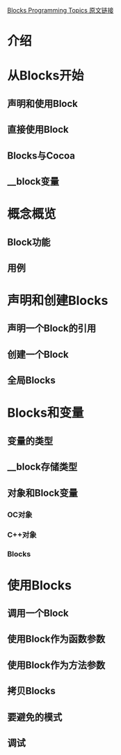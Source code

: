 [Blocks Programming Topics 原文链接](https://developer.apple.com/library/content/documentation/Cocoa/Conceptual/Blocks/Articles/00_Introduction.html#//apple_ref/doc/uid/TP40007502)

# 介绍

# 从Blocks开始

## 声明和使用Block

## 直接使用Block

## Blocks与Cocoa

## __block变量

# 概念概览

## Block功能

## 用例

# 声明和创建Blocks

## 声明一个Block的引用

## 创建一个Block

## 全局Blocks

# Blocks和变量

## 变量的类型

## __block存储类型

## 对象和Block变量

### OC对象

### C++对象

### Blocks

# 使用Blocks

## 调用一个Block

## 使用Block作为函数参数

## 使用Block作为方法参数

## 拷贝Blocks

## 要避免的模式

## 调试
